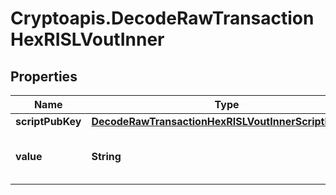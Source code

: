 # Cryptoapis.DecodeRawTransactionHexRISLVoutInner

## Properties

Name | Type | Description | Notes
------------ | ------------- | ------------- | -------------
**scriptPubKey** | [**DecodeRawTransactionHexRISLVoutInnerScriptPubKey**](DecodeRawTransactionHexRISLVoutInnerScriptPubKey.md) |  | 
**value** | **String** | Represents the sent/received amount. | [optional] 


